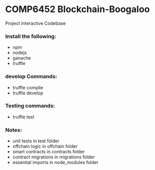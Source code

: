 # COMP6452 Blockchain-Boogaloo
Project Interactive Codebase

### Install the following:
- npm
- nodejs
- ganache
- truffle

### develop Commands:
- truffle compile
- truffle develop

### Testing commands:
- truffle test

### Notes:
- unit tests in test folder
- offchain logic in offchain folder
- smart contracts in contracts folder
- contract migrations in migrations folder
- essential imports in node_modules folder
